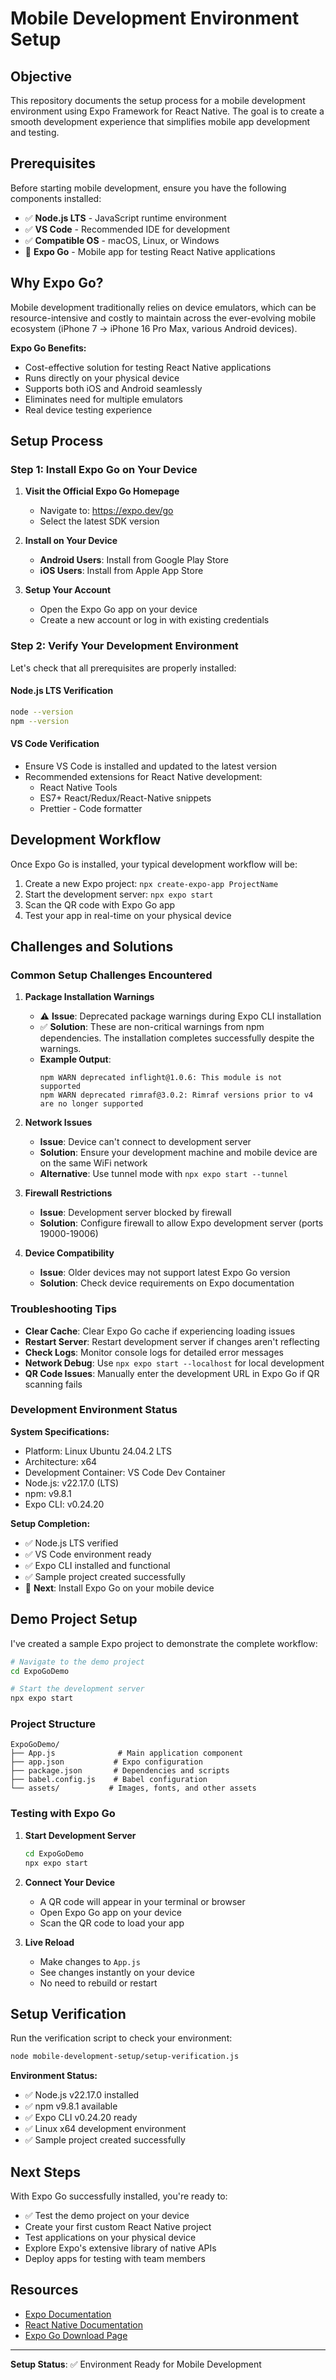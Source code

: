 # Mobile Development Environment Setup

## Objective
This repository documents the setup process for a mobile development environment using Expo Framework for React Native. The goal is to create a smooth development experience that simplifies mobile app development and testing.

## Prerequisites
Before starting mobile development, ensure you have the following components installed:

- ✅ **Node.js LTS** - JavaScript runtime environment
- ✅ **VS Code** - Recommended IDE for development
- ✅ **Compatible OS** - macOS, Linux, or Windows
- 📱 **Expo Go** - Mobile app for testing React Native applications

## Why Expo Go?

Mobile development traditionally relies on device emulators, which can be resource-intensive and costly to maintain across the ever-evolving mobile ecosystem (iPhone 7 → iPhone 16 Pro Max, various Android devices).

**Expo Go Benefits:**
- Cost-effective solution for testing React Native applications
- Runs directly on your physical device
- Supports both iOS and Android seamlessly
- Eliminates need for multiple emulators
- Real device testing experience

## Setup Process

### Step 1: Install Expo Go on Your Device

1. **Visit the Official Expo Go Homepage**
   - Navigate to: https://expo.dev/go
   - Select the latest SDK version

2. **Install on Your Device**
   - **Android Users**: Install from Google Play Store
   - **iOS Users**: Install from Apple App Store

3. **Setup Your Account**
   - Open the Expo Go app on your device
   - Create a new account or log in with existing credentials

### Step 2: Verify Your Development Environment

Let's check that all prerequisites are properly installed:

#### Node.js LTS Verification
```bash
node --version
npm --version
```

#### VS Code Verification
- Ensure VS Code is installed and updated to the latest version
- Recommended extensions for React Native development:
  - React Native Tools
  - ES7+ React/Redux/React-Native snippets
  - Prettier - Code formatter

## Development Workflow

Once Expo Go is installed, your typical development workflow will be:

1. Create a new Expo project: `npx create-expo-app ProjectName`
2. Start the development server: `npx expo start`
3. Scan the QR code with Expo Go app
4. Test your app in real-time on your physical device

## Challenges and Solutions

### Common Setup Challenges Encountered

1. **Package Installation Warnings**
   - ⚠️ **Issue**: Deprecated package warnings during Expo CLI installation
   - ✅ **Solution**: These are non-critical warnings from npm dependencies. The installation completes successfully despite the warnings.
   - **Example Output**: 
     ```
     npm WARN deprecated inflight@1.0.6: This module is not supported
     npm WARN deprecated rimraf@3.0.2: Rimraf versions prior to v4 are no longer supported
     ```

2. **Network Issues**
   - **Issue**: Device can't connect to development server
   - **Solution**: Ensure your development machine and mobile device are on the same WiFi network
   - **Alternative**: Use tunnel mode with `npx expo start --tunnel`

3. **Firewall Restrictions**
   - **Issue**: Development server blocked by firewall
   - **Solution**: Configure firewall to allow Expo development server (ports 19000-19006)

4. **Device Compatibility**
   - **Issue**: Older devices may not support latest Expo Go version
   - **Solution**: Check device requirements on Expo documentation

### Troubleshooting Tips

- **Clear Cache**: Clear Expo Go cache if experiencing loading issues
- **Restart Server**: Restart development server if changes aren't reflecting
- **Check Logs**: Monitor console logs for detailed error messages
- **Network Debug**: Use `npx expo start --localhost` for local development
- **QR Code Issues**: Manually enter the development URL in Expo Go if QR scanning fails

### Development Environment Status

**System Specifications:**
- Platform: Linux Ubuntu 24.04.2 LTS
- Architecture: x64
- Development Container: VS Code Dev Container
- Node.js: v22.17.0 (LTS)
- npm: v9.8.1
- Expo CLI: v0.24.20

**Setup Completion:**
- ✅ Node.js LTS verified
- ✅ VS Code environment ready
- ✅ Expo CLI installed and functional
- ✅ Sample project created successfully
- 📱 **Next**: Install Expo Go on your mobile device

## Demo Project Setup

I've created a sample Expo project to demonstrate the complete workflow:

```bash
# Navigate to the demo project
cd ExpoGoDemo

# Start the development server
npx expo start
```

### Project Structure
```
ExpoGoDemo/
├── App.js              # Main application component
├── app.json           # Expo configuration
├── package.json       # Dependencies and scripts
├── babel.config.js    # Babel configuration
└── assets/           # Images, fonts, and other assets
```

### Testing with Expo Go

1. **Start Development Server**
   ```bash
   cd ExpoGoDemo
   npx expo start
   ```

2. **Connect Your Device**
   - A QR code will appear in your terminal or browser
   - Open Expo Go app on your device
   - Scan the QR code to load your app

3. **Live Reload**
   - Make changes to `App.js`
   - See changes instantly on your device
   - No need to rebuild or restart

## Setup Verification

Run the verification script to check your environment:

```bash
node mobile-development-setup/setup-verification.js
```

**Environment Status:**
- ✅ Node.js v22.17.0 installed
- ✅ npm v9.8.1 available  
- ✅ Expo CLI v0.24.20 ready
- ✅ Linux x64 development environment
- ✅ Sample project created successfully

## Next Steps

With Expo Go successfully installed, you're ready to:
- ✅ Test the demo project on your device
- Create your first custom React Native project
- Test applications on your physical device
- Explore Expo's extensive library of native APIs
- Deploy apps for testing with team members

## Resources

- [Expo Documentation](https://docs.expo.dev/)
- [React Native Documentation](https://reactnative.dev/)
- [Expo Go Download Page](https://expo.dev/go)

---

**Setup Status**: ✅ Environment Ready for Mobile Development